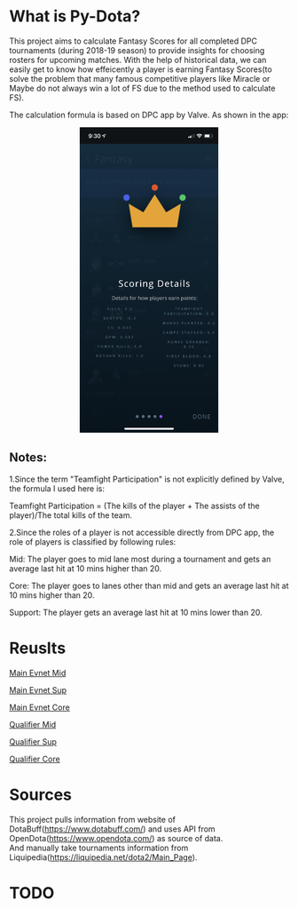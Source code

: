 # What is Py-Dota?
This project aims to calculate Fantasy Scores for all completed DPC tournaments (during 2018-19 season) to provide insights for choosing rosters for upcoming matches.  With the help of historical data, we can easily get to know how effeicently a player is earning Fantasy Scores(to solve the problem that many famous competitive players like Miracle or Maybe do not always win a lot of FS due to the method used to calculate FS).

The calculation formula is based on DPC app by Valve.
As shown in the app:
<p align="center">
  <img src="https://github.com/zhouy1017/Py-Dota/blob/master/DPC_Screenshot.png"  width="250" height="550">
</p>

## Notes:
1.Since the term "Teamfight Participation" is not explicitly defined by Valve, the formula I used here is:

Teamfight Participation = (The kills of the player + The assists of the player)/The total kills of the team.

2.Since the roles of a player is not accessible directly from DPC app, the role of players is classified by following rules:
 
 Mid: The player goes to mid lane most during a tournament and gets an average last hit at 10 mins higher than 20.
 
 Core: The player goes to lanes other than mid and gets an average last hit at 10 mins higher than 20.
 
 Support: The player gets an average last hit at 10 mins lower than 20.

#  Reuslts
[Main Evnet Mid](https://github.com/zhouy1017/Py-Dota/blob/master/mid_main.md)

[Main Evnet Sup](https://github.com/zhouy1017/Py-Dota/blob/master/sup_main.md)

[Main Evnet Core](https://github.com/zhouy1017/Py-Dota/blob/master/core_main.md)

[Qualifier Mid](https://github.com/zhouy1017/Py-Dota/blob/master/mid_qu.md)

[Qualifier Sup](https://github.com/zhouy1017/Py-Dota/blob/master/sup_qu.md)

[Qualifier Core](https://github.com/zhouy1017/Py-Dota/blob/master/core_qu.md)


# Sources
This project pulls information from website of DotaBuff(https://www.dotabuff.com/) 
and uses API from OpenDota(https://www.opendota.com/) as source of data.  
And manually take tournaments information from Liquipedia(https://liquipedia.net/dota2/Main_Page).

# TODO
